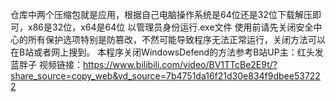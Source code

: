 仓库中两个压缩包就是应用，根据自己电脑操作系统是64位还是32位下载解压即可，x86是32位，x64是64位
以管理员身份运行.exe文件
使用前请先关闭安全中心的所有保护选项特别是防篡改，不然可能导致程序无法正常运行，关闭方法可以在B站或者网上搜到。
本程序关闭WindowsDefend的方法参考B站UP主：红头发蓝胖子 
视频链接：https://www.bilibili.com/video/BV1TTcBe2E9t/?share_source=copy_web&vd_source=7b4751da16f21d30e834f9dbee537222
